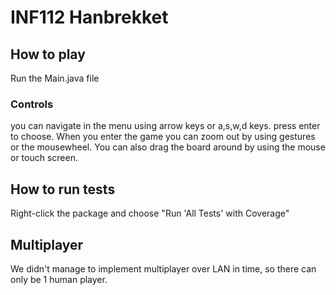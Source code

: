 # INF112 Hanbrekket



## How to play
Run the Main.java file

### Controls
you can navigate in the menu using arrow keys or a,s,w,d keys. 
press enter to choose. 
When you enter the game you can zoom out by using gestures or the mousewheel.
You can also drag the board around by using the mouse or touch screen.
 

## How to run tests
Right-click the package and choose "Run 'All Tests' with Coverage"

## Multiplayer
We didn't manage to implement multiplayer over LAN in time, so there can only be 1 human player.

